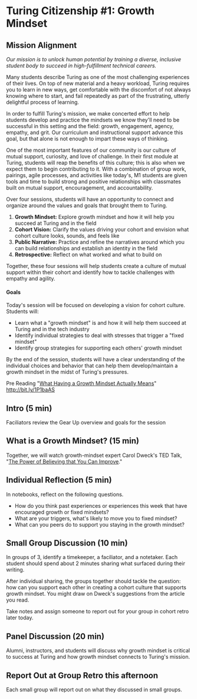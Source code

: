 # Turing Citizenship #1: Growth Mindset

## Mission Alignment
*Our mission is to unlock human potential by training a diverse, inclusive student body to succeed in high-fulfillment technical careers.*

Many students describe Turing as one of the most challenging experiences of their lives. On top of new material and a heavy workload, Turing requires you to learn in new ways, get comfortable with the discomfort of not always knowing where to start, and fail repeatedly as part of the frustrating, utterly delightful process of learning.

In order to fulfill Turing's mission, we make concerted effort to help students develop and practice the mindsets we know they'll need to be successful in this setting and the field: growth, engagement, agency, empathy, and grit. Our curriculum and instructional support advance this goal, but that alone is not enough to impart these ways of thinking.

One of the most important features of our community is our culture of mutual support, curiosity, and love of challenge. In their first module at Turing, students will reap the benefits of this culture; this is also when we expect them to begin contributing to it. With a combination of group work, pairings, agile processes, and activities like today's, M1 students are given tools and time to build strong and positive relationships with classmates built on mutual support, encouragement, and accountability.

Over four sessions, students will have an opportunity to connect and organize around the values and goals that brought them to Turing.

  1. **Growth Mindset:** Explore growth mindset and how it will help you succeed at Turing and in the field
  2. **Cohort Vision:** Clarify the values driving your cohort and envision what cohort culture looks, sounds, and feels like
  3. **Public Narrative:** Practice and refine the narratives around which you can build relationships and establish an identity in the field
  4. **Retrospective:** Reflect on what worked and what to build on

Together, these four sessions will help students create a culture of mutual support within their cohort and identify how to tackle challenges with empathy and agility.  

#### Goals
Today's session will be focused on developing a vision for cohort culture. Students will:

* Learn what a "growth mindset" is and how it will help them succeed at Turing and in the tech industry
* Identify individual strategies to deal with stresses that trigger a "fixed mindset"
* Identify group strategies for supporting each others' growth mindset

By the end of the session, students will have a clear understanding of the individual choices and behavior that can help them develop/maintain a growth mindset in the midst of Turing's pressures.  

Pre Reading "[What Having a Growth Mindset Actually Means](https://hbr.org/2016/01/what_having_a_growth_mindset_actually_means)"  http://bit.ly/1P1baAS
## Intro (5 min)
Faciliators review the Gear Up overview and goals for the session

## What is a Growth Mindset? (15 min)
Together, we will watch growth-mindset expert Carol Dweck's TED Talk, "[The Power of Believing that You Can Improve](https://www.ted.com/talks/carol_dweck_the_power_of_believing_that_you_can_improve)."

## Individual Reflection (5 min)
In notebooks, reflect on the following questions.
  * How do you think past experiences or experiences this week that have encouraged growth or fixed mindsets?
  * What are your triggers, what's likely to move you to fixed mindset?
  * What can you peers do to support you staying in the growth mindset?

## Small Group Discussion (10 min)
In groups of 3, identify a timekeeper, a faciliator, and a notetaker.  Each student should spend about 2 minutes sharing what surfaced during their writing.

After individual sharing, the groups together should tackle the question: how can you support each other in creating a cohort culture that supports growth mindset. You might draw on Dweck's suggestions from the article you read.

Take notes and assign someone to report out for your group in cohort retro later today.

## Panel Discussion (20 min)
Alumni, instructors, and students will discuss why growth mindset is critical to success at Turing and how growth mindset connects to Turing's mission.

## Report Out at Group Retro this afternoon
Each small group will report out on what they discussed in small groups.
